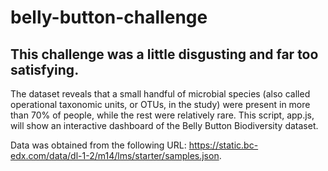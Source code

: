 # belly-button-challenge
## This challenge was a little disgusting and far too satisfying.

The dataset reveals that a small handful of microbial species (also called operational taxonomic units, or OTUs, in the study) were present in more than 70% of people, while the rest were relatively rare.  This script, app.js, will show an interactive dashboard of the Belly Button Biodiversity dataset.

Data was obtained from the following URL:  https://static.bc-edx.com/data/dl-1-2/m14/lms/starter/samples.json.
